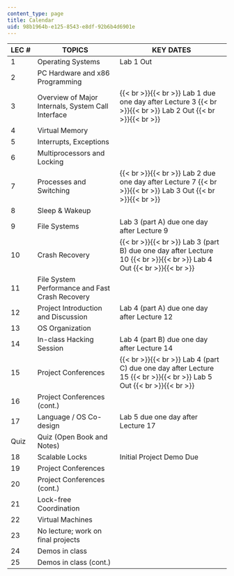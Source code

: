 ```yaml
---
content_type: page
title: Calendar
uid: 98b1964b-e125-8543-e8df-92b6b4d6901e
---
```


| LEC # | TOPICS | KEY DATES |
| --- | --- | --- |
| 1 | Operating Systems | Lab 1 Out |
| 2 | PC Hardware and x86 Programming | &nbsp; |
| 3 | Overview of Major Internals, System Call Interface |  {{< br >}}{{< br >}} Lab 1 due one day after Lecture 3 {{< br >}}{{< br >}} Lab 2 Out {{< br >}}{{< br >}}  |
| 4 | Virtual Memory | &nbsp; |
| 5 | Interrupts, Exceptions | &nbsp; |
| 6 | Multiprocessors and Locking | &nbsp; |
| 7 | Processes and Switching |  {{< br >}}{{< br >}} Lab 2 due one day after Lecture 7 {{< br >}}{{< br >}} Lab 3 Out {{< br >}}{{< br >}}  |
| 8 | Sleep & Wakeup | &nbsp; |
| 9 | File Systems | Lab 3 (part A) due one day after Lecture 9 |
| 10 | Crash Recovery |  {{< br >}}{{< br >}} Lab 3 (part B) due one day after Lecture 10 {{< br >}}{{< br >}} Lab 4 Out {{< br >}}{{< br >}}  |
| 11 | File System Performance and Fast Crash Recovery | &nbsp; |
| 12 | Project Introduction and Discussion | Lab 4 (part A) due one day after Lecture 12 |
| 13 | OS Organization | &nbsp; |
| 14 | In-class Hacking Session | Lab 4 (part B) due one day after Lecture 14 |
| 15 | Project Conferences |  {{< br >}}{{< br >}} Lab 4 (part C) due one day after Lecture 15 {{< br >}}{{< br >}} Lab 5 Out {{< br >}}{{< br >}}  |
| 16 | Project Conferences (cont.) | &nbsp; |
| 17 | Language / OS Co-design | Lab 5 due one day after Lecture 17 |
| Quiz | Quiz (Open Book and Notes) | &nbsp; |
| 18 | Scalable Locks | Initial Project Demo Due |
| 19 | Project Conferences | &nbsp; |
| 20 | Project Conferences (cont.) | &nbsp; |
| 21 | Lock-free Coordination | &nbsp; |
| 22 | Virtual Machines | &nbsp; |
| 23 | No lecture; work on final projects | &nbsp; |
| 24 | Demos in class | &nbsp; |
| 25 | Demos in class (cont.) |